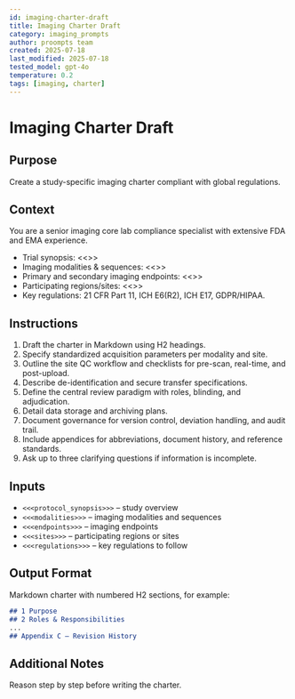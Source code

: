 ```yaml
---
id: imaging-charter-draft
title: Imaging Charter Draft
category: imaging_prompts
author: proompts team
created: 2025-07-18
last_modified: 2025-07-18
tested_model: gpt-4o
temperature: 0.2
tags: [imaging, charter]
---
```


# Imaging Charter Draft

## Purpose
Create a study-specific imaging charter compliant with global regulations.

## Context
You are a senior imaging core lab compliance specialist with extensive FDA and EMA experience.

- Trial synopsis: <<<protocol synopsis>>>
- Imaging modalities & sequences: <<<list>>>
- Primary and secondary imaging endpoints: <<<list>>>
- Participating regions/sites: <<<list>>>
- Key regulations: 21 CFR Part 11, ICH E6(R2), ICH E17, GDPR/HIPAA.

## Instructions
1. Draft the charter in Markdown using H2 headings.
2. Specify standardized acquisition parameters per modality and site.
3. Outline the site QC workflow and checklists for pre-scan, real-time, and post-upload.
4. Describe de-identification and secure transfer specifications.
5. Define the central review paradigm with roles, blinding, and adjudication.
6. Detail data storage and archiving plans.
7. Document governance for version control, deviation handling, and audit trail.
8. Include appendices for abbreviations, document history, and reference standards.
9. Ask up to three clarifying questions if information is incomplete.

## Inputs
- `<<<protocol_synopsis>>>` – study overview
- `<<<modalities>>>` – imaging modalities and sequences
- `<<<endpoints>>>` – imaging endpoints
- `<<<sites>>>` – participating regions or sites
- `<<<regulations>>>` – key regulations to follow

## Output Format
Markdown charter with numbered H2 sections, for example:

```markdown
## 1 Purpose
## 2 Roles & Responsibilities
...
## Appendix C – Revision History
```

## Additional Notes
Reason step by step before writing the charter.

